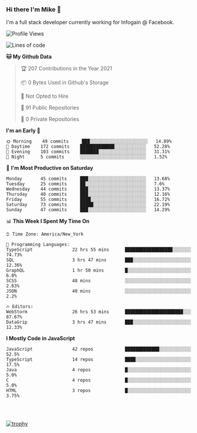### Hi there I'm Mike 👋
I'm a full stack developer currently working for Infogain @ Facebook.

<!--START_SECTION:waka-->
![Profile Views](http://img.shields.io/badge/Profile%20Views-0-blue)

![Lines of code](https://img.shields.io/badge/From%20Hello%20World%20I%27ve%20Written-1.2%20million%20lines%20of%20code-blue)

**🐱 My Github Data** 

> 🏆 207 Contributions in the Year 2021
 > 
> 📦 0 Bytes Used in Github's Storage 
 > 
> 🚫 Not Opted to Hire
 > 
> 📜 91 Public Repositories 
 > 
> 🔑 0 Private Repositories  
 > 
**I'm an Early 🐤** 

```text
🌞 Morning    49 commits     ███░░░░░░░░░░░░░░░░░░░░░░   14.89% 
🌆 Daytime    172 commits    █████████████░░░░░░░░░░░░   52.28% 
🌃 Evening    103 commits    ███████░░░░░░░░░░░░░░░░░░   31.31% 
🌙 Night      5 commits      ░░░░░░░░░░░░░░░░░░░░░░░░░   1.52%

```
📅 **I'm Most Productive on Saturday** 

```text
Monday       45 commits     ███░░░░░░░░░░░░░░░░░░░░░░   13.68% 
Tuesday      25 commits     ██░░░░░░░░░░░░░░░░░░░░░░░   7.6% 
Wednesday    44 commits     ███░░░░░░░░░░░░░░░░░░░░░░   13.37% 
Thursday     40 commits     ███░░░░░░░░░░░░░░░░░░░░░░   12.16% 
Friday       55 commits     ████░░░░░░░░░░░░░░░░░░░░░   16.72% 
Saturday     73 commits     █████░░░░░░░░░░░░░░░░░░░░   22.19% 
Sunday       47 commits     ███░░░░░░░░░░░░░░░░░░░░░░   14.29%

```


📊 **This Week I Spent My Time On** 

```text
⌚︎ Time Zone: America/New_York

💬 Programming Languages: 
TypeScript               22 hrs 55 mins      ██████████████████░░░░░░░   74.73% 
SQL                      3 hrs 47 mins       ███░░░░░░░░░░░░░░░░░░░░░░   12.36% 
GraphQL                  1 hr 50 mins        █░░░░░░░░░░░░░░░░░░░░░░░░   6.0% 
SCSS                     48 mins             ░░░░░░░░░░░░░░░░░░░░░░░░░   2.63% 
JSON                     40 mins             ░░░░░░░░░░░░░░░░░░░░░░░░░   2.2%

🔥 Editors: 
WebStorm                 26 hrs 53 mins      ██████████████████████░░░   87.67% 
DataGrip                 3 hrs 47 mins       ███░░░░░░░░░░░░░░░░░░░░░░   12.33%

```

**I Mostly Code in JavaScript** 

```text
JavaScript               42 repos            █████████████░░░░░░░░░░░░   52.5% 
TypeScript               14 repos            ████░░░░░░░░░░░░░░░░░░░░░   17.5% 
Java                     4 repos             █░░░░░░░░░░░░░░░░░░░░░░░░   5.0% 
C                        4 repos             █░░░░░░░░░░░░░░░░░░░░░░░░   5.0% 
HTML                     3 repos             █░░░░░░░░░░░░░░░░░░░░░░░░   3.75%

```



<!--END_SECTION:waka-->

##### &nbsp;
[![trophy](https://github-profile-trophy.vercel.app/?username=uptonm&theme=dracula)](https://github.com/ryo-ma/github-profile-trophy)
